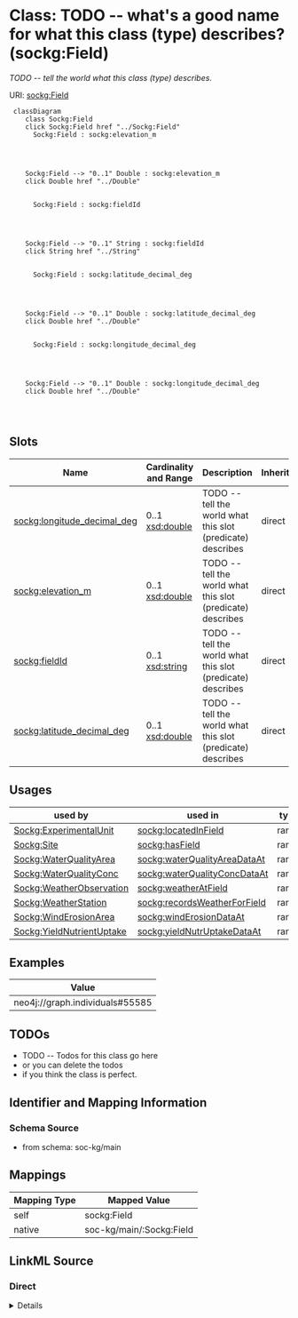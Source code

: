 

# Class: TODO -- what's a good name for what this class (type) describes? (sockg:Field)


_TODO -- tell the world what this class (type) describes._





URI: [sockg:Field](http://www.semanticweb.org/sockg/ontologies/2024/0/soil-carbon-ontology/Field)






```mermaid
 classDiagram
    class Sockg:Field
    click Sockg:Field href "../Sockg:Field"
      Sockg:Field : sockg:elevation_m
        
          
    
    
    Sockg:Field --> "0..1" Double : sockg:elevation_m
    click Double href "../Double"

        
      Sockg:Field : sockg:fieldId
        
          
    
    
    Sockg:Field --> "0..1" String : sockg:fieldId
    click String href "../String"

        
      Sockg:Field : sockg:latitude_decimal_deg
        
          
    
    
    Sockg:Field --> "0..1" Double : sockg:latitude_decimal_deg
    click Double href "../Double"

        
      Sockg:Field : sockg:longitude_decimal_deg
        
          
    
    
    Sockg:Field --> "0..1" Double : sockg:longitude_decimal_deg
    click Double href "../Double"

        
      
```




<!-- no inheritance hierarchy -->


## Slots

| Name | Cardinality and Range | Description | Inheritance |
| ---  | --- | --- | --- |
| [sockg:longitude_decimal_deg](../slots/sockg:longitude_decimal_deg.md) | 0..1 <br/> [xsd:double](http://www.w3.org/2001/XMLSchema#double) | TODO -- tell the world what this slot (predicate) describes | direct |
| [sockg:elevation_m](../slots/sockg:elevation_m.md) | 0..1 <br/> [xsd:double](http://www.w3.org/2001/XMLSchema#double) | TODO -- tell the world what this slot (predicate) describes | direct |
| [sockg:fieldId](../slots/sockg:fieldId.md) | 0..1 <br/> [xsd:string](http://www.w3.org/2001/XMLSchema#string) | TODO -- tell the world what this slot (predicate) describes | direct |
| [sockg:latitude_decimal_deg](../slots/sockg:latitude_decimal_deg.md) | 0..1 <br/> [xsd:double](http://www.w3.org/2001/XMLSchema#double) | TODO -- tell the world what this slot (predicate) describes | direct |





## Usages

| used by | used in | type | used |
| ---  | --- | --- | --- |
| [Sockg:ExperimentalUnit](../classes/Sockg:ExperimentalUnit.md) | [sockg:locatedInField](../slots/sockg:locatedInField.md) | range | [Sockg:Field](../classes/Sockg:Field.md) |
| [Sockg:Site](../classes/Sockg:Site.md) | [sockg:hasField](../slots/sockg:hasField.md) | range | [Sockg:Field](../classes/Sockg:Field.md) |
| [Sockg:WaterQualityArea](../classes/Sockg:WaterQualityArea.md) | [sockg:waterQualityAreaDataAt](../slots/sockg:waterQualityAreaDataAt.md) | range | [Sockg:Field](../classes/Sockg:Field.md) |
| [Sockg:WaterQualityConc](../classes/Sockg:WaterQualityConc.md) | [sockg:waterQualityConcDataAt](../slots/sockg:waterQualityConcDataAt.md) | range | [Sockg:Field](../classes/Sockg:Field.md) |
| [Sockg:WeatherObservation](../classes/Sockg:WeatherObservation.md) | [sockg:weatherAtField](../slots/sockg:weatherAtField.md) | range | [Sockg:Field](../classes/Sockg:Field.md) |
| [Sockg:WeatherStation](../classes/Sockg:WeatherStation.md) | [sockg:recordsWeatherForField](../slots/sockg:recordsWeatherForField.md) | range | [Sockg:Field](../classes/Sockg:Field.md) |
| [Sockg:WindErosionArea](../classes/Sockg:WindErosionArea.md) | [sockg:windErosionDataAt](../slots/sockg:windErosionDataAt.md) | range | [Sockg:Field](../classes/Sockg:Field.md) |
| [Sockg:YieldNutrientUptake](../classes/Sockg:YieldNutrientUptake.md) | [sockg:yieldNutrUptakeDataAt](../slots/sockg:yieldNutrUptakeDataAt.md) | range | [Sockg:Field](../classes/Sockg:Field.md) |







## Examples

| Value |
| --- |
| neo4j://graph.individuals#55585 |

## TODOs

* TODO -- Todos for this class go here
* or you can delete the todos
* if you think the class is perfect.

## Identifier and Mapping Information







### Schema Source


* from schema: soc-kg/main




## Mappings

| Mapping Type | Mapped Value |
| ---  | ---  |
| self | sockg:Field |
| native | soc-kg/main/:Sockg:Field |







## LinkML Source

<!-- TODO: investigate https://stackoverflow.com/questions/37606292/how-to-create-tabbed-code-blocks-in-mkdocs-or-sphinx -->

### Direct

<details>
```yaml
name: sockg:Field
description: TODO -- tell the world what this class (type) describes.
title: TODO -- what's a good name for what this class (type) describes?
todos:
- TODO -- Todos for this class go here
- or you can delete the todos
- if you think the class is perfect.
notes:
- There are 58 instances of this class.
examples:
- value: neo4j://graph.individuals#55585
from_schema: soc-kg/main
slots:
- sockg:longitude_decimal_deg
- sockg:elevation_m
- sockg:fieldId
- sockg:latitude_decimal_deg
class_uri: sockg:Field

```
</details>

### Induced

<details>
```yaml
name: sockg:Field
description: TODO -- tell the world what this class (type) describes.
title: TODO -- what's a good name for what this class (type) describes?
todos:
- TODO -- Todos for this class go here
- or you can delete the todos
- if you think the class is perfect.
notes:
- There are 58 instances of this class.
examples:
- value: neo4j://graph.individuals#55585
from_schema: soc-kg/main
attributes:
  sockg:longitude_decimal_deg:
    name: sockg:longitude_decimal_deg
    description: TODO -- tell the world what this slot (predicate) describes.
    todos:
    - TODO -- Todos for this slot go here
    - or you can delete the todos
    - if you think the class is perfect.
    comments:
    - 58 occurrences with subject type sockg:Field and object type xsd:double.
    examples:
    - value: neo4j://graph.individuals#55600 sockg:longitude_decimal_deg nan
    from_schema: soc-kg/main
    rank: 1000
    slot_uri: sockg:longitude_decimal_deg
    alias: sockg:longitude_decimal_deg
    owner: sockg:Field
    domain_of:
    - sockg:Field
    range: double
  sockg:elevation_m:
    name: sockg:elevation_m
    description: TODO -- tell the world what this slot (predicate) describes.
    todos:
    - TODO -- Todos for this slot go here
    - or you can delete the todos
    - if you think the class is perfect.
    comments:
    - 58 occurrences with subject type sockg:Field and object type xsd:double.
    - 12 occurrences with subject type sockg:WeatherStation and object type xsd:double.
    examples:
    - value: neo4j://graph.individuals#55601 sockg:elevation_m nan
    - value: neo4j://graph.individuals#509298 sockg:elevation_m nan
    from_schema: soc-kg/main
    rank: 1000
    slot_uri: sockg:elevation_m
    alias: sockg:elevation_m
    owner: sockg:Field
    domain_of:
    - sockg:Field
    - sockg:WeatherStation
    range: double
  sockg:fieldId:
    name: sockg:fieldId
    description: TODO -- tell the world what this slot (predicate) describes.
    todos:
    - TODO -- Todos for this slot go here
    - or you can delete the todos
    - if you think the class is perfect.
    comments:
    - 2791 occurrences with subject type sockg:NutrientEfficiency and object type
      string.
    - 748 occurrences with subject type sockg:GasNutrientLoss and object type string.
    - 667 occurrences with subject type sockg:WaterQualityArea and object type string.
    - 429 occurrences with subject type sockg:YieldNutrientUptake and object type
      string.
    - 1479 occurrences with subject type sockg:WaterQualityConc and object type string.
    - 15 occurrences with subject type sockg:WindErosionArea and object type string.
    - 58 occurrences with subject type sockg:Field and object type string.
    examples:
    - value: neo4j://graph.individuals#201298 sockg:fieldId NELITCSE
    - value: neo4j://graph.individuals#55677 sockg:fieldId WIPDBARN
    - value: neo4j://graph.individuals#360040 sockg:fieldId WIPDBARN
    - value: neo4j://graph.individuals#509384 sockg:fieldId ALAURye
    - value: neo4j://graph.individuals#361395 sockg:fieldId WIPDBARN
    - value: neo4j://graph.individuals#509301 sockg:fieldId TXBSWEWC
    - value: neo4j://graph.individuals#55606 sockg:fieldId NELITCSE
    from_schema: soc-kg/main
    rank: 1000
    slot_uri: sockg:fieldId
    alias: sockg:fieldId
    owner: sockg:Field
    domain_of:
    - sockg:Field
    - sockg:GasNutrientLoss
    - sockg:NutrientEfficiency
    - sockg:WaterQualityArea
    - sockg:WaterQualityConc
    - sockg:WindErosionArea
    - sockg:YieldNutrientUptake
    range: string
  sockg:latitude_decimal_deg:
    name: sockg:latitude_decimal_deg
    description: TODO -- tell the world what this slot (predicate) describes.
    todos:
    - TODO -- Todos for this slot go here
    - or you can delete the todos
    - if you think the class is perfect.
    comments:
    - 58 occurrences with subject type sockg:Field and object type xsd:double.
    examples:
    - value: neo4j://graph.individuals#55604 sockg:latitude_decimal_deg nan
    from_schema: soc-kg/main
    rank: 1000
    slot_uri: sockg:latitude_decimal_deg
    alias: sockg:latitude_decimal_deg
    owner: sockg:Field
    domain_of:
    - sockg:Field
    range: double
class_uri: sockg:Field

```
</details>